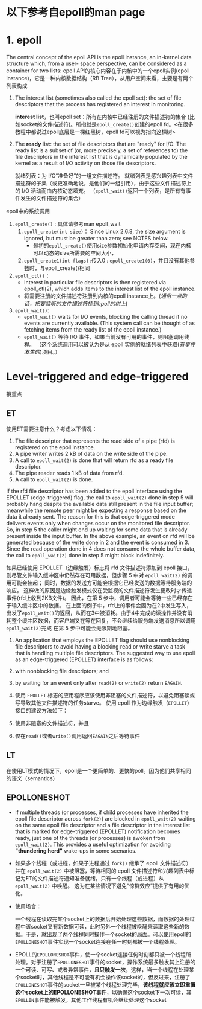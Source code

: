 # 以下参考自epoll的man page
# 1. epoll
The  central  concept  of the epoll API is the epoll instance, an in-kernel data structure which, from a user- space perspective, can be considered as a container for two lists:
epoll API的核心内容在于内核中的一个epoll实例(epoll instance)，它是一种内核数据结构（RB Tree），从用户空间来看，主要是有两个列表构成

1.  The interest list (sometimes also called the epoll set): the set of file descriptors that the process  has registered an interest in monitoring.
    
    **interest list**，也叫epoll set：所有在内核中已经注册的文件描述符的集合 (比如socket的文件描述符)。所指就是`epoll_create()`创建的epoll fd。<在很多教程中都说过epoll底层是一棵红黑树，epoll fd可以视为指向这棵树>
    
2. The  **ready list**: the set of file descriptors that are "ready" for I/O.  The ready list is a subset of (or, more precisely, a set of references to) the file descriptors in the interest list that is dynamically populated by the kernel as a result of I/O activity on those file descriptors.

    就绪列表：为 I/O“准备好”的一组文件描述符。 就绪列表是感兴趣列表中文件描述符的子集（或更准确地说，是他们的一组引用），由于这些文件描述符上的 I/O 活动而由内核动态填充。 （`epoll_wait()`返回一个列表，是所有有事件发生的文件描述符的集合）

epoll中的系统调用

1. `epoll_create()` : 具体请参考man epoll_wait
   1. `epoll_create(int size)`： Since Linux 2.6.8, the size argument is ignored, but must be greater than zero; see NOTES below.
      * 最初的`epoll_create()`使用size参数初始化申请内存空间，现在内核可以动态的size所需要的空间大小，
   2. `epoll_create1(int flags):`传入0 : `epoll_create1(0)`，并且没有其他参数时，与epoll_create()相同
2. `epoll_ctl()`：
   * Interest in particular file descriptors is then registered via epoll_ctl(2), which adds items to the interest list of the epoll instance.
   * 将需要注册的文件描述符注册到内核的epoll instance上。(*通俗一点的话，把要监听的文件描述符挂到epoll的树上*)
3. `epoll_wait()`:
   * `epoll_wait()`  waits  for  I/O  events,  blocking  the calling thread if no events are currently available. (This system call can be thought of as fetching items from the ready list of the epoll instance.)
   * `epoll_wait()` 等待 I/O 事件，如果当前没有可用的事件，则阻塞调用线程。 （这个系统调用可以被认为是从 epoll 实例的就绪列表中获取(*有事件发生的*)项目。） 

# Level-triggered and edge-triggered

挑重点

## ET

使用ET需要注意什么？考虑以下情况：

1. The file descriptor that represents the read side of a pipe (rfd) is registered on the epoll instance.
2. A pipe writer writes 2 kB of data on the write side of the pipe.
3. A call to `epoll_wait(2)` is done that will return rfd as a ready file descriptor.
4. The pipe reader reads 1 kB of data from rfd.
5. A call to `epoll_wait(2)` is done.

If the rfd file descriptor has been added to the epoll interface using the EPOLLET (edge-triggered) flag,  the call  to  `epoll_wait(2)` done in step 5 will probably hang despite the available data still present in the file input buffer; meanwhile the remote peer might be expecting a response based on the data it already sent.   The reason  for this is that edge-triggered mode delivers events only when changes occur on the monitored file descriptor.  So, in step 5 the caller might end up waiting for some data that is already present inside the  input  buffer.   In  the above example, an event on rfd will be generated because of the write done in 2 and the event is consumed in 3.  Since the read operation done in 4 does not consume the whole buffer data,  the  call to `epoll_wait(2)` done in step 5 might block indefinitely.

如果已经使用 EPOLLET（边缘触发）标志将 rfd 文件描述符添加到 epoll 接口，则尽管文件输入缓冲区中仍然存在可用数据，但步骤 5 中对 `epoll_wait(2)` 的调用可能会挂起； 同时，数据的发送方可能会根据它已经发送的数据等待服务端的响应。 这样做的原因是边缘触发模式仅在受监视的文件描述符发生更改时才传递事件(rfd上收到2KB文件)。 因此，在第 5 步中，调用者可能会等待一些已经存在于输入缓冲区中的数据。 在上面的例子中，rfd上的事件会因为在2中发生写入，出发了`epoll_wait()`的返回，从而在3中被消耗。由于4中完成的读操作并没有消耗整个缓冲区数据，而客户端又在等在回复，不会继续给服务端发送消息所以调用`epoll_wait(2)`完成 在第 5 步中可能会无限期地阻塞。 

1.  An  application that employs the EPOLLET flag should use nonblocking file descriptors to avoid having a blocking read or write starve a task that is handling multiple file descriptors.  The suggested way to use epoll as an edge-triggered (EPOLLET) interface is as follows:
   1.  with nonblocking file descriptors; and
   2.  by waiting for an event only after `read(2)` or `write(2)` return `EAGAIN`.

2.  使用 `EPOLLET` 标志的应用程序应该使用非阻塞的文件描述符，以避免阻塞读或写导致其他文件描述符的任务starve。 使用 epoll 作为边缘触发（`EPOLLET`）接口的建议方法如下： 
   1. 使用非阻塞的文件描述符，并且
   2. 仅在`read()`或者`write()`调用返回`EAGAIN`之后等待事件

## LT

在使用LT模式的情况下，epoll是一个更简单的、更快的poll。因为他们共享相同的语义（semantics）

## EPOLLONESHOT

* If multiple threads (or processes, if child processes have inherited the epoll file descriptor across `fork(2)`) are blocked in  `epoll_wait(2)` waiting on the same epoll file descriptor and a file descriptor in  the  interest list  that is marked for edge-triggered (EPOLLET) notification becomes ready, just one of the threads (or processes) is awoken from `epoll_wait(2)`.  This provides a useful  optimization  for  avoiding  **"thundering  herd"** wake-ups in some scenarios.

* 如果多个线程（或进程，如果子进程通过 `fork()` 继承了 epoll 文件描述符）并在 `epoll_wait(2)` 中被阻塞，等待相同的 epoll 文件描述符和兴趣列表中标记为ET的文件描述符通知准备就绪，只有一个线程（或进程）从 `epoll_wait(2)` 中唤醒。 这为在某些情况下避免“惊群效应”提供了有用的优化。 

* 使用场合：

     一个线程在读取完某个socket上的数据后开始处理这些数据，而数据的处理过程中该socket又有新数据可读，此时另外一个线程被唤醒来读取这些新的数据。于是，就出现了两个线程同时操作一个socket的局面。可以使用epoll的`EPOLLONESHOT`事件实现一个socket连接在任一时刻都被一个线程处理。

* EPOLL的`EPOLLONESHOT`事件，使一个socket连接任何时刻都只被一个线程所处理。对于注册了`EPOLLONESHOT`事件的socket，操作系统最多触发其上注册的一个可读、可写、或者异常事件，**且只触发一次**，这样，当一个线程在处理某个socket时，其他线程是不可能有机会操作该socket的，但反过来，注册了`EPOLLONESHOT`事件的socket一旦被某个线程处理完毕，**该线程就应该立即重置这个socket上的EPOLLONESHOT事件**，以确保这个socket下一次可读，其`EPOLLIN`事件能被触发，其他工作线程有机会继续处理这个socket